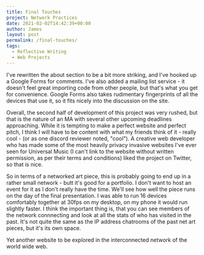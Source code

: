 ```yaml
---
title: Final Touches
project: Network Practices
date: 2021-02-02T14:42:39+00:00
author: James
layout: post
permalink: /final-touches/
tags:
  - Reflective Writing
  - Web Projects
---
```


I've rewritten the about section to be a bit more striking, and I've hooked up a Google Forms for comments. I've also added a mailing list service - it doesn't feel great importing code from other people, but that's what you get for convenience. Google Forms also takes rudimentary fingerprints of all the devices that use it, so it fits nicely into the discussion on the site.

Overall, the second half of development of this project was very rushed, but that is the nature of an MA with several other upcoming deadlines approaching. While it is tempting to make a perfect website and perfect pitch, I think I will have to be content with what my friends think of it - really cool - (or as one discord reviewer noted, "cool"). A creative web developer who has made some of the most heavily privacy invasive websites I've ever seen for Universal Music (I can't link to the website without written permission, as per their terms and conditions) liked the project on Twitter, so that is nice.

So in terms of a networked art piece, this is probably going to end up in a rather small network - butt it's good for a portfolio. I don't want to host an event for it as I don't really have the time. We'll see how well the piece runs on the day of the final presentation. I was able to run 16 devices comfortably together at 30fps on my desktop, on my phone it would run slightly faster. I think the important thing is, that you can see members of the network connnecting and look at all the stats of who has visited in the past. It's not quite the same as the IP address chatrooms of the past net art pieces, but it's its own space.

Yet another website to be explored in the interconnected network of the world wide web.